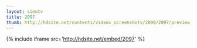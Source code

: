 ```yaml
---
layout: sieutv
title: 2097
thumb: http://hdsite.net/contents/videos_screenshots/2000/2097/preview_360p.mp4.jpg
---
```

{% include iframe src='http://hdsite.net/embed/2097' %}
 
